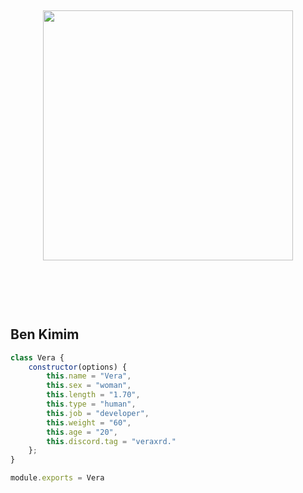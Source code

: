 <h2 align="center">
 <a href="https://discord.com/users/982358143768068097"><img  width="400px" src="api.lanyard.rest/v1/users/982358143768068097?                                                     decoration=true&hideBadges=true&useDisplayName=true&animationDuration=2s&waveColor=3256a8&imgStyle=square&imgBorderRadius=16px&bg=DD272700&idleMessage=Developing.."></a>
<br> </br>
 </h2>
<p align="center">
  <br> </br>

<h2>Ben Kimim</h2>



```js
class Vera {
    constructor(options) {
        this.name = "Vera",
        this.sex = "woman",
        this.length = "1.70",
        this.type = "human",
        this.job = "developer",
        this.weight = "60",
        this.age = "20",
        this.discord.tag = "veraxrd."
    };
}

module.exports = Vera
```
